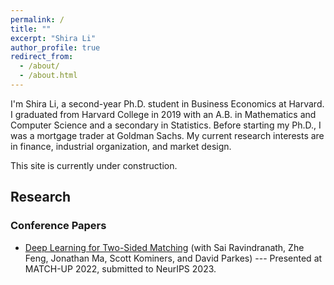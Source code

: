 ```yaml
---
permalink: /
title: ""
excerpt: "Shira Li"
author_profile: true
redirect_from: 
  - /about/
  - /about.html
---
```


I'm Shira Li, a second-year Ph.D. student in Business Economics at Harvard. I graduated from Harvard College in 2019 with an A.B. in Mathematics and Computer Science and a secondary in Statistics. Before starting my Ph.D., I was a mortgage trader at Goldman Sachs. My current research interests are in finance, industrial organization, and market design.

This site is currently under construction.

## Research
### Conference Papers
- [Deep Learning for Two-Sided Matching](https://arxiv.org/abs/2107.03427) (with Sai Ravindranath, Zhe Feng, Jonathan Ma, Scott Kominers, and David Parkes) --- Presented at MATCH-UP 2022, submitted to NeurIPS 2023.
